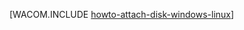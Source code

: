 <properties linkid="manage-linux-howto-attach-a-disk" urlDisplayName="ディスクの接続" pageTitle="Azure 上で Linux を実行する仮想マシンへのディスクの接続" metaKeywords="VM Azure ディスク, 新しい Azure ディスクの初期化, Azure Linux ディスクの初期化, 空の Azure ディスクの接続" description="Azure 上の仮想マシンにデータ ディスクを接続する方法について説明します。" metaCanonical="http://www.windowsazure.com/ja-jp/manage/windows/how-to-guides/attach-a-disk/" services="virtual-machines" documentationCenter="" title="" authors="" solutions="" manager="" editor="" />





[WACOM.INCLUDE [howto-attach-disk-windows-linux](../includes/howto-attach-disk-windows-linux.md)]

